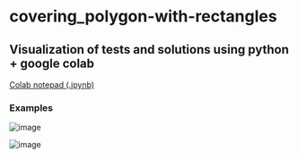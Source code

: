 # covering_polygon-with-rectangles

## Visualization of tests and solutions using python + google colab
[Colab notepad (.ipynb)](TechArena_Challenge.ipynb)

### Examples
![image](https://user-images.githubusercontent.com/48153570/208210416-0448ec62-bb0f-4e49-939f-04f5a296a14c.png)

![image](https://user-images.githubusercontent.com/48153570/208210531-eb75c574-8494-4812-9f16-fb7b35cb9dc9.png)
